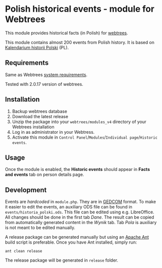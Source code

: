 # Polish historical events - module for Webtrees

This module provides historical facts (in Polish) for [webtrees](https://www.webtrees.net/).

This module contains almost 200 events from Polish history.
It is based on [Kalendarium historii Polski](https://pl.wikipedia.org/wiki/Kalendarium_historii_Polski) (PL).

## Requirements

Same as Webtrees [system requirements](https://github.com/fisharebest/webtrees#system-requirements).

Tested with 2.0.17 version of webtrees.

## Installation

1. Backup webtrees database
2. Download the latest release
3. Unzip the package into your `webtrees/modules_v4` directory of your Webtrees installation
4. Log in as administrator in your Webtress.
5. Activate this module in `Control Panel`/`Modules`/`Individual page`/`Historic events`.

## Usage

Once the module is enabled, the **Historic events** should appear in **Facts and events** tab on person details page.

## Development

Events are *hardcoded* in `module.php`. They are in [GEDCOM](https://www.gedcom.org/) format. To make it easier to edit the events, an auxiliary ODS file can be found in `events/historia_polski.ods`. This file can be edited using e.g. LibreOffice. All changes should be done in the first tab *Dane*. The result can be copied from automatically generated content in the *Wynik* tab. Tab *Pola* is auxiliary is not meant to be edited manually.

A release package can be generated manually but using an [Apache Ant](https://ant.apache.org/) build script is preferable. Once you have Ant installed, simply run:

```shell
ant clean release
```

The release package will be generated in `release` folder.
